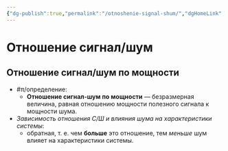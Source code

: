 ```yaml
---
{"dg-publish":true,"permalink":"/otnoshenie-signal-shum/","dgHomeLink":true,"dgPassFrontmatter":false,"dgShowLocalGraph":true,"dgShowBacklinks":true}
---
```



# Отношение сигнал/шум

## Отношение сигнал/шум по мощности

- #π/определение:
	- **Отношение сигнал-шум по мощности** — безразмерная величина, равная отношению мощности полезного сигнала к мощности шума. 
- *Зависимость отношения С/Ш и влияния шума на характеристики системы*:
	- обратная, т. е. чем **больше** это отношение, тем *меньше* шум влияет на характеристики системы.